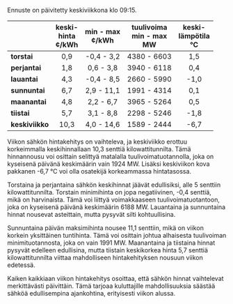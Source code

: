 Ennuste on päivitetty keskiviikkona klo 09:15.

|             | keski-<br>hinta<br>¢/kWh | min - max<br>¢/kWh | tuulivoima<br>min - max<br>MW | keski-<br>lämpötila<br>°C |
|:-------------|:----------------:|:----------------:|:-------------:|:-------------:|
| **torstai**  |       0,9        |      -0,4 - 3,2      |     4380 - 6603      |      1,5      |
| **perjantai**|       1,8        |      0,6 - 3,8       |     3940 - 6118      |      0,4      |
| **lauantai** |       4,3        |      -0,4 - 8,5      |     2660 - 5990      |     -1,0      |
| **sunnuntai**|       6,7        |      2,9 - 11,1      |     1991 - 4314      |      0,1      |
| **maanantai**|       4,8        |      2,2 - 6,7       |     3965 - 5264      |      0,5      |
| **tiistai**  |       5,7        |      3,1 - 8,8       |     2298 - 5246      |     -1,8      |
| **keskiviikko**|     10,3       |      4,0 - 14,6      |     1589 - 2444      |     -6,7      |

Viikon sähkön hintakehitys on vaihteleva, ja keskiviikko erottuu korkeimmalla keskihinnallaan 10,3 senttiä kilowattitunnilta. Tämä hinnannousu voi osittain selittyä matalalla tuulivoimatuotannolla, joka on kyseisenä päivänä keskimäärin vain 1924 MW. Lisäksi keskiviikon kova pakkanen -6,7 °C voi olla osatekijä korkeammassa hintatasossa.

Torstaina ja perjantaina sähkön keskihinnat jäävät edullisiksi, alle 5 senttiin kilowattitunnilta. Torstain minimihinta on jopa negatiivinen, -0,4 senttiä, mikä on harvinaista. Tämä voi liittyä voimakkaaseen tuulivoimatuotantoon, joka on kyseisenä päivänä keskimäärin 6188 MW. Lauantaina ja sunnuntaina hinnat nousevat asteittain, mutta pysyvät silti kohtuullisina.

Sunnuntaina päivän maksimihinta nousee 11,1 senttiin, mikä on viikon korkein yksittäinen tuntihinta. Tämä voi osittain johtua alhaisesta tuulivoiman minimituotannosta, joka on vain 1991 MW. Maanantaina ja tiistaina hinnat pysyvät edelleen edullisina, mutta tiistain keskikorkea hinta 5,7 senttiä kilowattitunnilta viittaa mahdolliseen hintakehityksen nousuun viikon edetessä.

Kaiken kaikkiaan viikon hintakehitys osoittaa, että sähkön hinnat vaihtelevat merkittävästi päivittäin. Tämä tarjoaa kuluttajille mahdollisuuksia säästää sähköä edullisempina ajankohtina, erityisesti viikon alussa.